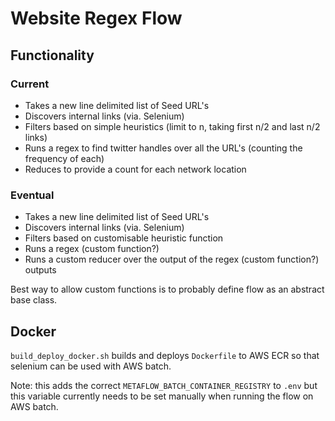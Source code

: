 # Website Regex Flow

## Functionality
### Current

- Takes a new line delimited list of Seed URL's
- Discovers internal links (via. Selenium)
- Filters based on simple heuristics (limit to n, taking first n/2 and last n/2 links)
- Runs a regex to find twitter handles over all the URL's (counting the frequency of each)
- Reduces to provide a count for each network location

### Eventual

- Takes a new line delimited list of Seed URL's
- Discovers internal links (via. Selenium)
- Filters based on customisable heuristic function
- Runs a regex (custom function?)
- Runs a custom reducer over the output of the regex (custom function?) outputs

Best way to allow custom functions is to probably define flow as an abstract base class.

## Docker

`build_deploy_docker.sh` builds and deploys `Dockerfile` to AWS ECR so that selenium can be used with AWS batch.

Note: this adds the correct `METAFLOW_BATCH_CONTAINER_REGISTRY` to `.env` but this variable currently needs to be set manually when running the flow on AWS batch.

